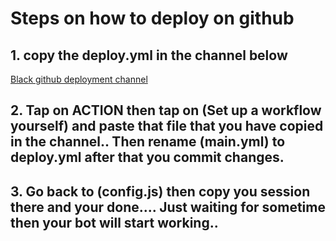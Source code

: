 # Steps on how to deploy on github

## 1. copy the deploy.yml in the channel below

[Black github deployment channel](https://whatsapp.com/channel/0029VaePv7T72WTq4R6Pxr0t)

      

## 2. Tap on ACTION then tap on (Set up a workflow yourself) and paste that file that you have copied in the channel.. Then rename (main.yml) to deploy.yml  after that you commit changes.







## 3. Go back to (config.js) then copy you session there and your done.... Just waiting for sometime then your bot will start working..
